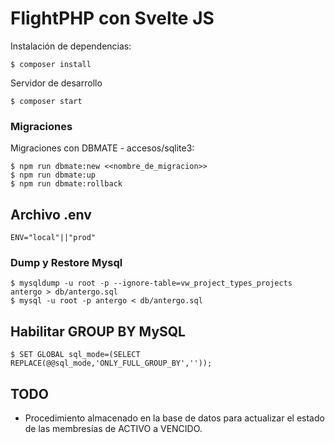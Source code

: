 # FlightPHP con Svelte JS

Instalación de dependencias:

    $ composer install

Servidor de desarrollo

    $ composer start

### Migraciones

Migraciones con DBMATE - accesos/sqlite3:

    $ npm run dbmate:new <<nombre_de_migracion>>
    $ npm run dbmate:up
    $ npm run dbmate:rollback

## Archivo .env

    ENV="local"||"prod"

### Dump y Restore Mysql

    $ mysqldump -u root -p --ignore-table=vw_project_types_projects antergo > db/antergo.sql
    $ mysql -u root -p antergo < db/antergo.sql

## Habilitar GROUP BY MySQL

    $ SET GLOBAL sql_mode=(SELECT REPLACE(@@sql_mode,'ONLY_FULL_GROUP_BY',''));

## TODO

+ Procedimiento almacenado en la base de datos para actualizar el estado de las membresías de ACTIVO a VENCIDO.